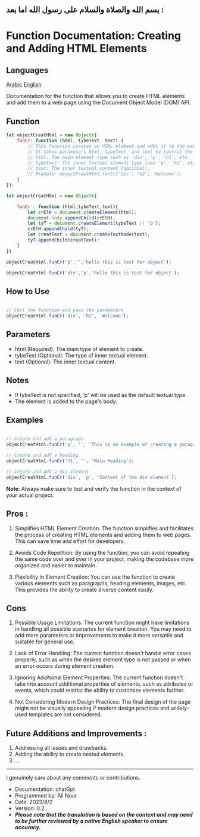 ## بسم الله والصلاة والسلام على رسول الله اما بعد : 

# Function Documentation: Creating and Adding HTML Elements

## Languages

[Arabic](./اقراني.md)
[English](./README.md)

Documentation for the function that allows you to create HTML elements and add them to a web page using the Document Object Model (DOM) API.

## Function

```javascript
let objectCreatHtml = new Object({
    funCr: function (html, tybeText, text) {
        // This function creates an HTML element and adds it to the web page.
        // It takes parameters html, tybeText, and text to control the element and content.
        // html: The main element type such as 'div', 'p', 'h1', etc.
        // tybeText: The inner textual element type like 'p', 'h1', etc (optional).
        // text: The inner textual content (optional).
        // Example: objectCreatHtml.funCr('div', 'h2', 'Welcome');
    }
});

```

```javascript
let objectCreatHtml = new Object({

    funCr : function (html,tybeText,text){
        let crElH = document.createElement(html);
        document.body.appendChild(crElH);
        let tyT = document.createElement(tybeText || 'p');
        crElH.appendChild(tyT);
        let creatText = document.createTextNode(text);
        tyT.appendChild(creatText);
    }
})

objectCreatHtml.funCr('p','','hello this is test for object');

objectCreatHtml.funCr('div','p','hello this is test for object');

```

## How to Use

```javascript

// Call the function and pass the parameters
objectCreatHtml.funCr('div', 'h2', 'Welcome');
```

## Parameters

- html (Required): The main type of element to create.
- tybeText (Optional): The type of inner textual element.
- text (Optional): The inner textual content.

## Notes

- If tybeText is not specified, 'p' will be used as the default textual type.
- The element is added to the page's body.

## Examples

```javascript

// Create and add a paragraph
objectCreatHtml.funCr('p', '', 'This is an example of creating a paragraph');

// Create and add a heading
objectCreatHtml.funCr('h1', '', 'Main Heading');

// Create and add a div element
objectCreatHtml.funCr('div', 'p', 'Content of the div element');
```
**Note**: Always make sure to test and verify the function in the context of your actual project.

## Pros :

1. Simplifies HTML Element Creation: The function simplifies and facilitates the process of creating HTML elements and adding them to web pages. This can save time and effort for developers.

1. Avoids Code Repetition: By using the function, you can avoid repeating the same code over and over in your project, making the codebase more organized and easier to maintain.

1. Flexibility in Element Creation: You can use the function to create various elements such as paragraphs, heading elements, images, etc. This provides the ability to create diverse content easily.

## Cons

1. Possible Usage Limitations: The current function might have limitations in handling all possible scenarios for element creation. You may need to add more parameters or improvements to make it more versatile and suitable for general use.

2. Lack of Error Handling: The current function doesn't handle error cases properly, such as when the desired element type is not passed or when an error occurs during element creation.

3. Ignoring Additional Element Properties: The current function doesn't take into account additional properties of elements, such as attributes or events, which could restrict the ability to customize elements further.

4. Not Considering Modern Design Practices: The final design of the page might not be visually appealing if modern design practices and widely-used templates are not considered.

## Future Additions and Improvements : 

1. Addressing all issues and drawbacks.
2. Adding the ability to create nested elements.
3. ...
___

I genuinely care about any comments or contributions.

- Documentation: chatGpt
- Programmed by: Ali Nour
- Date: 2023/8/2
- Version: 0.2
- ***Please note that the translation is based on the context and may need to be further reviewed by a native English speaker to ensure accuracy.***
